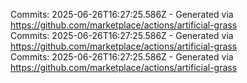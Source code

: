 Commits: 2025-06-26T16:27:25.586Z - Generated via https://github.com/marketplace/actions/artificial-grass
<br>
Commits: 2025-06-26T16:27:25.586Z - Generated via https://github.com/marketplace/actions/artificial-grass
<br>
Commits: 2025-06-26T16:27:25.586Z - Generated via https://github.com/marketplace/actions/artificial-grass
<br>
